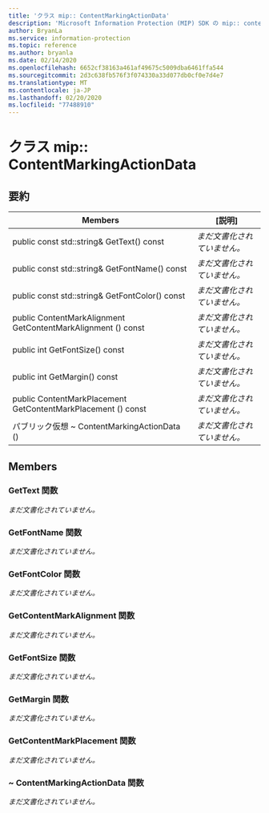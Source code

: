 ```yaml
---
title: 'クラス mip:: ContentMarkingActionData'
description: 'Microsoft Information Protection (MIP) SDK の mip:: contentmarkingactiondata クラスについて説明します。'
author: BryanLa
ms.service: information-protection
ms.topic: reference
ms.author: bryanla
ms.date: 02/14/2020
ms.openlocfilehash: 6652cf38163a461af49675c5009dba6461ffa544
ms.sourcegitcommit: 2d3c638fb576f3f074330a33d077db0cf0e7d4e7
ms.translationtype: MT
ms.contentlocale: ja-JP
ms.lasthandoff: 02/20/2020
ms.locfileid: "77488910"
---
```

# <a name="class-mipcontentmarkingactiondata"></a>クラス mip:: ContentMarkingActionData 
  
## <a name="summary"></a>要約
 Members                        | [説明]                                
--------------------------------|---------------------------------------------
public const std::string& GetText() const  | _まだ文書化されていません。_
public const std::string& GetFontName() const  | _まだ文書化されていません。_
public const std::string& GetFontColor() const  | _まだ文書化されていません。_
public ContentMarkAlignment GetContentMarkAlignment () const  | _まだ文書化されていません。_
public int GetFontSize() const  | _まだ文書化されていません。_
public int GetMargin() const  | _まだ文書化されていません。_
public ContentMarkPlacement GetContentMarkPlacement () const  | _まだ文書化されていません。_
パブリック仮想 ~ ContentMarkingActionData ()  | _まだ文書化されていません。_
  
## <a name="members"></a>Members
  
### <a name="gettext-function"></a>GetText 関数
_まだ文書化されていません。_

  
### <a name="getfontname-function"></a>GetFontName 関数
_まだ文書化されていません。_

  
### <a name="getfontcolor-function"></a>GetFontColor 関数
_まだ文書化されていません。_

  
### <a name="getcontentmarkalignment-function"></a>GetContentMarkAlignment 関数
_まだ文書化されていません。_

  
### <a name="getfontsize-function"></a>GetFontSize 関数
_まだ文書化されていません。_

  
### <a name="getmargin-function"></a>GetMargin 関数
_まだ文書化されていません。_

  
### <a name="getcontentmarkplacement-function"></a>GetContentMarkPlacement 関数
_まだ文書化されていません。_

  
### <a name="contentmarkingactiondata-function"></a>~ ContentMarkingActionData 関数
_まだ文書化されていません。_
